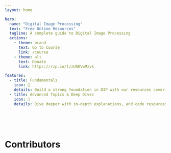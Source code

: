 ```yaml
---
layout: home

hero:
  name: "Digital Image Processing"
  text: "Free Online Resources"
  tagline: A complete guide to Digital Image Processing
  actions:
    - theme: brand
      text: Go to Course
      link: /course
    - theme: alt
      text: Donate
      link: https://rzp.io/l/zU5KVwMzvk

features:
  - title: Fundamentals
    icon: 🌄
    details: Build a strong foundation in DIP with our resources covering core concepts, image representation, and basic algorithms.
  - title: Advanced Topics & Deep Dives
    icon: 🔬
    details: Dive deeper with in-depth explanations, and code resources on advanced image processing topics.
---
```


<script setup>
import { VPTeamMembers } from 'vitepress/theme'

const members = [
  {
    avatar: 'https://github.com/KeerthX.png',
    name: 'Prakeerth J M',
    title: '-',
    links: [
      { icon: 'github', link: 'https://github.com/KeerthX' },
      { icon: 'twitter', link: 'https://twitter.com/keerth03' }
    ]
  }
]
</script>

<br>
<br> 

# Contributors

<VPTeamMembers size="small" :members="members" />

